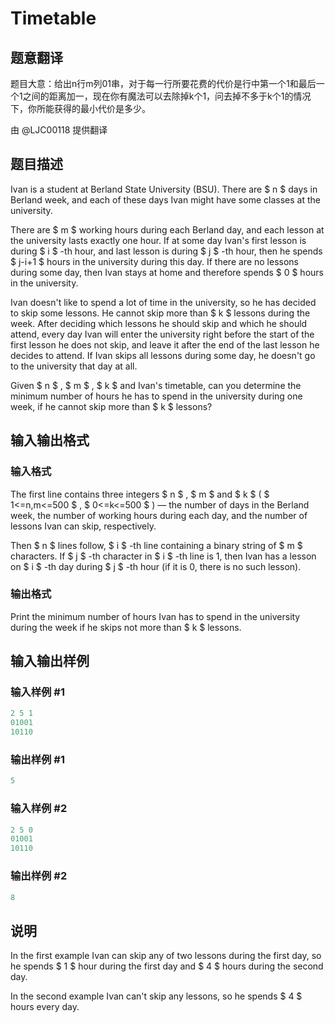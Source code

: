 # Timetable

## 题意翻译

题目大意：给出n行m列01串，对于每一行所要花费的代价是行中第一个1和最后一个1之间的距离加一，现在你有魔法可以去除掉k个1，问去掉不多于k个1的情况下，你所能获得的最小代价是多少。

由 @LJC00118 提供翻译

## 题目描述

Ivan is a student at Berland State University (BSU). There are $ n $ days in Berland week, and each of these days Ivan might have some classes at the university.

There are $ m $ working hours during each Berland day, and each lesson at the university lasts exactly one hour. If at some day Ivan's first lesson is during $ i $ -th hour, and last lesson is during $ j $ -th hour, then he spends $ j-i+1 $ hours in the university during this day. If there are no lessons during some day, then Ivan stays at home and therefore spends $ 0 $ hours in the university.

Ivan doesn't like to spend a lot of time in the university, so he has decided to skip some lessons. He cannot skip more than $ k $ lessons during the week. After deciding which lessons he should skip and which he should attend, every day Ivan will enter the university right before the start of the first lesson he does not skip, and leave it after the end of the last lesson he decides to attend. If Ivan skips all lessons during some day, he doesn't go to the university that day at all.

Given $ n $ , $ m $ , $ k $ and Ivan's timetable, can you determine the minimum number of hours he has to spend in the university during one week, if he cannot skip more than $ k $ lessons?

## 输入输出格式

### 输入格式

The first line contains three integers $ n $ , $ m $ and $ k $ ( $ 1<=n,m<=500 $ , $ 0<=k<=500 $ ) — the number of days in the Berland week, the number of working hours during each day, and the number of lessons Ivan can skip, respectively.

Then $ n $ lines follow, $ i $ -th line containing a binary string of $ m $ characters. If $ j $ -th character in $ i $ -th line is 1, then Ivan has a lesson on $ i $ -th day during $ j $ -th hour (if it is 0, there is no such lesson).

### 输出格式

Print the minimum number of hours Ivan has to spend in the university during the week if he skips not more than $ k $ lessons.

## 输入输出样例

### 输入样例 #1

```cpp
2 5 1
01001
10110

```
### 输出样例 #1

```cpp
5

```
### 输入样例 #2

```cpp
2 5 0
01001
10110

```
### 输出样例 #2

```cpp
8

```
## 说明

In the first example Ivan can skip any of two lessons during the first day, so he spends $ 1 $ hour during the first day and $ 4 $ hours during the second day.

In the second example Ivan can't skip any lessons, so he spends $ 4 $ hours every day.

